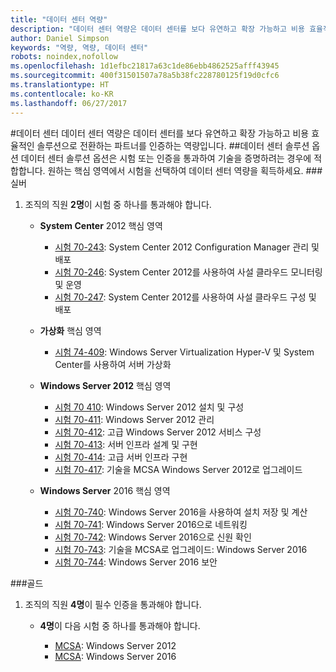 ```yaml
---
title: "데이터 센터 역량"
description: "데이터 센터 역량은 데이터 센터를 보다 유연하고 확장 가능하고 비용 효율적인 솔루션으로 전환하는 파트너를 인증하는 역량입니다."
author: Daniel Simpson
keywords: "역량, 역량, 데이터 센터"
robots: noindex,nofollow
ms.openlocfilehash: 1d1efbc21817a63c1de86ebb4862525afff43945
ms.sourcegitcommit: 400f31501507a78a5b38fc228780125f19d0cfc6
ms.translationtype: HT
ms.contentlocale: ko-KR
ms.lasthandoff: 06/27/2017
---
```

#<a name="datacenter"></a>데이터 센터
데이터 센터 역량은 데이터 센터를 보다 유연하고 확장 가능하고 비용 효율적인 솔루션으로 전환하는 파트너를 인증하는 역량입니다.
##<a name="datacenter-solutions-option"></a>데이터 센터 솔루션 옵션
데이터 센터 솔루션 옵션은 시험 또는 인증을 통과하여 기술을 증명하려는 경우에 적합합니다. 원하는 핵심 영역에서 시험을 선택하여 데이터 센터 역량을 획득하세요.
###<a name="silver"></a>실버
1. 조직의 직원 **2명**이 시험 중 하나를 통과해야 합니다.

    - **System Center** 2012 핵심 영역

        - [시험 70-243](https://www.microsoft.com/en-us/learning/exam-70-243.aspx): System Center 2012 Configuration Manager 관리 및 배포
        - [시험 70-246](https://www.microsoft.com/en-us/learning/exam-70-246.aspx): System Center 2012를 사용하여 사설 클라우드 모니터링 및 운영
        - [시험 70-247](https://www.microsoft.com/en-us/learning/exam-70-247.aspx): System Center 2012를 사용하여 사설 클라우드 구성 및 배포

    - **가상화** 핵심 영역

        - [시험 74-409](https://www.microsoft.com/en-us/learning/exam-74-409.aspx): Windows Server Virtualization Hyper-V 및 System Center를 사용하여 서버 가상화

    - **Windows Server 2012** 핵심 영역

        - [시험 70 410](https://www.microsoft.com/en-us/learning/exam-70-410.aspx): Windows Server 2012 설치 및 구성
        - [시험 70-411](https://www.microsoft.com/en-us/learning/exam-70-411.aspx): Windows Server 2012 관리
        - [시험 70-412](https://www.microsoft.com/en-us/learning/exam-70-412.aspx): 고급 Windows Server 2012 서비스 구성
        - [시험 70-413](https://www.microsoft.com/en-us/learning/exam-70-413.aspx): 서버 인프라 설계 및 구현
        - [시험 70-414](https://www.microsoft.com/en-us/learning/exam-70-414.aspx): 고급 서버 인프라 구현
        - [시험 70-417](https://www.microsoft.com/en-us/learning/exam-70-417.aspx): 기술을 MCSA Windows Server 2012로 업그레이드

    - **Windows Server** 2016 핵심 영역
        - [시험 70-740](https://www.microsoft.com/en-us/learning/exam-70-740.aspx): Windows Server 2016을 사용하여 설치 저장 및 계산
        - [시험 70-741](https://www.microsoft.com/en-us/learning/exam-70-741.aspx): Windows Server 2016으로 네트워킹
        - [시험 70-742](https://www.microsoft.com/en-us/learning/exam-70-742.aspx): Windows Server 2016으로 신원 확인
        - [시험 70-743](https://www.microsoft.com/en-us/learning/exam-70-743.aspx): 기술을 MCSA로 업그레이드: Windows Server 2016
        - [시험 70-744](https://www.microsoft.com/en-us/learning/exam-70-744.aspx): Windows Server 2016 보안

###<a name="gold"></a>골드
1. 조직의 직원 **4명**이 필수 인증을 통과해야 합니다.

    - **4명**이 다음 시험 중 하나를 통과해야 합니다.

        - [MCSA](https://www.microsoft.com/en-us/learning/mcsa-windows-server-certification.aspx): Windows Server 2012
        - [MCSA](https://www.microsoft.com/en-us/learning/mcsa-windows-server-2016-certification.aspx): Windows Server 2016
